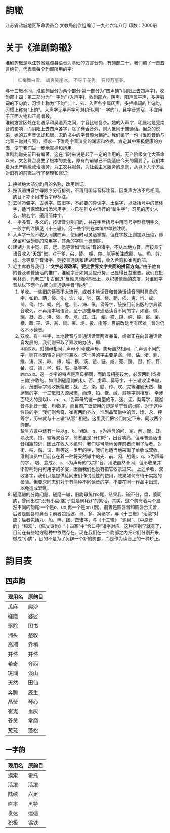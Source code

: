 ﻿# 韵辙
江苏省盐城地区革命委员会
文教局创作组编订
一九七六年八月
印数：7000册

# 关于《淮剧韵辙》

淮剧韵辙是以江苏省建湖县语音为基础的方言音韵，有韵部二十。我们编了一首五言绝句，代表着每个韵部所用的字:  
> 红梅舞白雪， 飒爽笑崖冰。 不夺千花秀， 只传万壑春。

与十三辙不同，淮剧韵目分为两个部分:第一部分为“四声韵”(阴阳上去四声字)，收韵部十四；第二部分为“一字韵” (入声字)，收韵部六。阴声、阳声属平声，多押唱词的下句韵，习惯上称为“下韵”；上、去、入声各字属仄声，多押唱词的上句韵，习惯上称为“上韵”。入声字无平声字可对(所以叫“一字韵”)，且字音短窄，不宜用于正面人物和正规唱段。  
淮剧方言区处在北语系和吴语系之间，字音比较复杂。她的入声字，明显地是受南音的影响，而阴阳上去四声各字，除了卷舌音外，则大抵同于普通话。但总的说来，她的五声音读却和唐、宋韵书中的字音颇为相近。我们编了一份《淮剧音韵与北音三辙对应表》，探求一下淮剧字音演变的渊源和依据，肯定其中积极健康的方面，便于我们进一步地掌握和运用。  
淮剧韵辙先前已有编著，这在当时来说是起了一定的作用的。无产阶级文化大革命以来，文艺舞台发生了根本的变化，原有的前辙已不能适应今天的需要了。我们本着为无产阶级政治服务，为工农兵服务，为社会主义服务的原则，从以下几个方面对旧有的前辙进行了整理和修订:  
1. 换掉绝大部分韵目的名称，改用新词。  
2. 按汉语拼音字母顺序分行排列，不再用国际音标注音。因发声方法不尽相同，韵目下亦不用拼音字母标注。  
3. 去掉冷僻字、古奥字、四旧字，不必要的异读字、土俗字，以及括号中的繁体字，适当保留和增添常用字，业已在群众中流行的“新生字”，习见的历史人名、地名字，采用简体字。  
4. 一字多音、多义的，按读音分别归韵，并在字后括号中用同号字型标明字义， 一般字的注解见《十三辙》，另一些字则在本编中单独注明。  
5. 入声字一般不收入同韵四声，使用时可灵活掌握，但在字数上则加以压缩，即保留可做韵脚的常用字，其余的字则一概删除。  
6. 建湖方言中冤、园、远、愿等读如“峦端”音的诸字，不从本地方音，而按阜宁语音收入“天然”辙，对于爹、弟、替、 姐、你、腻等被注成颠、店、掭、剪、捻、念等阜宁音诸字，则按普通话和建湖读音，收入希奇和崔嵬韵部。  
7. 毛主席教导我们：“**文字必须改革，要走世界文字共同的拼音方向。**”由于教育的普及和普通话的推广，淮剧字音如何适应形势，已显得日益重要。我们在批判林彪、孔老二“复古倒退”反动思想的基础上，以积极慎重的态度，对淮剧字音从以下两个方面向普通话字音“靠拢”：  
   1. 单收。一些旧的读音不太流行，或者本地读音和普通话读音同时具备的字，如蹈、萌，侵、沁，诊，噪，钞、窈、绕、鞘、疚、嵬、忾、蚁、绮，俺、忖、蝇、刽、危、伟、海、伥，盎等字，统按目前出版的字典读音收列，不再用本地语音。至于那些与普通话读音不同的字，如寝、微、 瑞、凝、茎、沸、褒、肴、埝、虹、豇、 绍、猫、蹲、纯、硬、窖、菌、横、蹬: 巫、诬、某、鼠、署、堤、役、疫等，目前改动尚有因难，暂时仍收本地读音。  
   2. 双收。有一些字，本地读音与普通话读音两者兼备，或者正在向普通话读音发展的，我们则采取了双收的办法，即:  
`本韵双收`。对韵母相同，声母不同:或声母、韵母虽然相同，而声调不同的字，则在本韵辙之内同时兼收。这一类的字主要是潺、惨、估、渚、剿、缫、涛、涝、吵、 揪、埃、携、溪、谊、链、咸、宪、蹁、 跹、纤、歼、畚、桩、捅、桦、假、暇、播等字。  
`跨韵双收`。这一类字的特点是声母相同，而韵母相差较大，必须两韵(或者三韵)齐收的。如淮剧磋磨韵的初、否、虏幕、募等字，十三辙收读书辙，贸、茂剖等字则收妖娆辙；战，占、染，般、传、欢、完等淮剧天然、槎磨辙的字，十三辙归入源泉辙，而淹、铅、嵌、缄、溅等字则相反。 牵涉面较大的是以b、m、n、l为声母的这一类型的币、迷、泥、梨等字，建湖音与北音一致，均收i尾，而目前广泛使用的却是阜宁音的ei尾，对于这种性质的字，我们则希奇、崔嵬两韵齐收。淮剧晶莹辙中的盟、顷、永、抨等字，历来就与十三辙“从容” 相通，这里我们把它们肯定下来，同收两个韵部。  
盐阜方言中还有一种以g、k、h和i、 q、×为声母的间、家、解、敲、虾、项及夹、掐、辖等双音字，前者虽是"开口呼”，出音响亮，但与普通话语音相距较远，因此在收入本编时，我们尽可能地舍弃前者而用了后者。对街、秸、偕、谐、鞋等这一类型的字，我们也适当地采取了单收或双收。淮剧演员中目前存在着一种将天然辙中的先、前、闪、战等j、q、x为声母的字， 唱、念成z、c、s为声母的“尖字”音。用法虽然不同，但不收录并不影响韵内可用字的多宴，因而我们也没有把它收录进来。 
上述单收、双收各字，我们只是提供给同志们作试验性的使用，效果如何有待于实践的检验。但要求同志们对于有两种不同读音的字，不要在同一作品中出现，以免造成混乱。  
8. 磋磨辙的分韵问题。磋磨一辙，旧韵母统作o尾，结果我、碗不分，盘，婆同韵，曾闹出过“没有小盘(婆)子就是碗(我)"的笑话。其实，这个韵有着两个显然不同的韵尾:一个是o、uo,再一个是on (剜)。前者是圆唇音和圆唇舌尖音，后者是圆唇带鼻音；前者包括波、哥、多、窝诸字，与《十三辙》“活泼”对应；后者包括丸、船、瞒、团、峦诸字，与《十三辙》 “源泉”、《中原音韵》“桓欢”、《佩文诗韵》“十四寒”中“合口呼”诸字对应。这种区别早就有了，目前在有些地方剧种中依然存在。现在我们在一个韵部之内把它们分别开来，做成“小韵”，目的不是为了另辟一个新的韵部，而是作为读音上的一种矫正。

#  韵目表
## 四声韵
| 现用名 | 原韵目 |
| ---- | ---- |
| 瓜麻 | 爬沙 |
| 磋磨 | 婆娑 |
| 驱除 | 图书 |
| 洲头 | 愁收 |
| 高潮 | 乔梢 |
| 开怀 | 开怀 |
| 希奇 | 齐西 |
| 斑斓 | 谈山 |
| 天然 | 田仙 |
| 奔腾 | 辰生 |
| 晶莹 | 琴心 |
| 崔嵬 | 垂灰 |
| 苍黄 | 常商 |
| 葱茏 | 蓬松 |

## 一字韵
| 现用名 | 原韵目 |
| ---- | ---- |
| 摸索 | 霍托 |
| 活泼 | 活泼 |
| 陆续 | 六足 |
| 直率 | 黑特 |
| 发达 | 邋遢 |
| 积极 | 锡铁 |